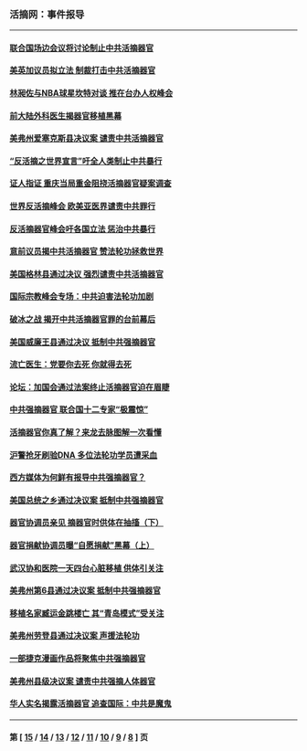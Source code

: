 ### 活摘网：事件报导
---
#### [联合国场边会议将讨论制止中共活摘器官](../../pages/nf5877/n13656361.md?04050430) 
#### [美英加议员拟立法 制裁打击中共活摘器官](../../pages/nf5877/n13430251.md?04050430) 
#### [林昶佐与NBA球星坎特对谈 推在台办人权峰会](../../pages/nf5877/n13414467.md?04050430) 
#### [前大陆外科医生揭器官移植黑幕](../../pages/nf5877/n13401416.md?04050430) 
#### [美弗州爱塞克斯县决议案 谴责中共活摘器官](../../pages/nf5877/n13320919.md?04050430) 
#### [“反活摘之世界宣言”吁全人类制止中共暴行](../../pages/nf5877/n13259730.md?04050430) 
#### [证人指证 重庆当局重金阻挠活摘器官疑案调查](../../pages/nf5877/n13259127.md?04050430) 
#### [世界反活摘峰会 欧美亚医界谴责中共罪行](../../pages/nf5877/n13253550.md?04050430) 
#### [反活摘器官峰会吁各国立法 惩治中共暴行](../../pages/nf5877/n13245052.md?04050430) 
#### [意前议员揭中共活摘器官 赞法轮功拯救世界](../../pages/nf5877/n13203445.md?04050430) 
#### [美国格林县通过决议 强烈谴责中共活摘器官](../../pages/nf5877/n13119367.md?04050430) 
#### [国际宗教峰会专场：中共迫害法轮功加剧](../../pages/nf5877/n13088279.md?04050430) 
#### [破冰之战 揭开中共活摘器官罪的台前幕后](../../pages/nf5877/n13082457.md?04050430) 
#### [美国威廉王县通过决议 抵制中共强摘器官](../../pages/nf5877/n13056521.md?04050430) 
#### [流亡医生：党要你去死 你就得去死](../../pages/nf5877/n13052835.md?04050430) 
#### [论坛：加国会通过法案终止活摘器官迫在眉睫](../../pages/nf5877/n13029839.md?04050430) 
#### [中共强摘器官 联合国十二专家“极震惊”](../../pages/nf5877/n13024313.md?04050430) 
#### [活摘器官你真了解？来龙去脉图解一次看懂](../../pages/nf5877/n13013820.md?04050430) 
#### [沪警抢牙刷验DNA 多位法轮功学员遭采血](../../pages/nf5877/n12969218.md?04050430) 
#### [西方媒体为何鲜有报导中共强摘器官？](../../pages/nf5877/n12932034.md?04050430) 
#### [美国总统之乡通过决议案 抵制中共强摘器官](../../pages/nf5877/n12908242.md?04050430) 
#### [器官协调员亲见 摘器官时供体在抽搐（下）](../../pages/nf5877/n12898622.md?04050430) 
#### [器官捐献协调员曝“自愿捐献”黑幕（上）](../../pages/nf5877/n12878830.md?04050430) 
#### [武汉协和医院一天四台心脏移植 供体引关注](../../pages/nf5877/n12863175.md?04050430) 
#### [美弗州第6县通过决议案 抵制中共强摘器官](../../pages/nf5877/n12805218.md?04050430) 
#### [移植名家臧运金跳楼亡 其“青岛模式”受关注](../../pages/nf5877/n12803746.md?04050430) 
#### [美弗州劳登县通过决议案 声援法轮功](../../pages/nf5877/n12785715.md?04050430) 
#### [一部捷克漫画作品将聚焦中共强摘器官](../../pages/nf5877/n12785954.md?04050430) 
#### [美弗州县级决议案 谴责中共强摘人体器官](../../pages/nf5877/n12721290.md?04050430) 
#### [华人实名揭露活摘器官 追查国际：中共是魔鬼](../../pages/nf5877/n12691724.md?04050430) 

---
#### 第 [ [15](./15.md?04050430) / [14](./14.md?04050430) / [13](./13.md?04050430) / [12](./12.md?04050430) / [11](./11.md?04050430) / [10](./10.md?04050430) / [9](./9.md?04050430) / [8](./8.md?04050430) ] 页
